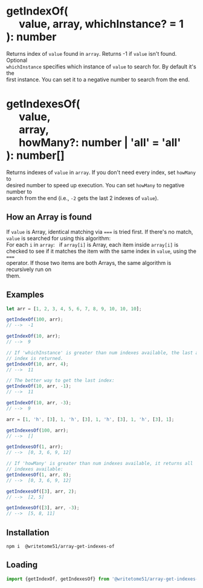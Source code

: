 # getIndexOf(<br>&nbsp;&nbsp;&nbsp;&nbsp;&nbsp;value, array, whichInstance? = 1<br>): number

Returns index of `value` found in `array`. Returns -1 if `value` isn't found. Optional  
`whichInstance` specifies which instance of `value` to search for. By default it's the  
first instance. You can set it to a negative number to search from the end.


# getIndexesOf(<br>&nbsp;&nbsp;&nbsp;&nbsp;&nbsp;value,<br>&nbsp;&nbsp;&nbsp;&nbsp;&nbsp;array,<br>&nbsp;&nbsp;&nbsp;&nbsp;&nbsp;howMany?: number | 'all' = 'all'<br>): number[]

Returns indexes of `value` in `array`.  If you don't need every index, set `howMany` to  
desired number to speed up execution.  You can set `howMany` to negative number to  
search from the end (i.e., `-2` gets the last 2 indexes of `value`).


## How an Array is found
If `value` is Array, identical matching via `===` is tried first. If there's no match,  
`value` is searched for using this algorithm:  
For each `i` in `array`:  &nbsp; if `array[i]` is Array, each item inside `array[i]` is  
checked to see if it matches the item with the same index in `value`, using the `===`  
operator.  If those two items are both Arrays, the same algorithm is recursively run on  
them.


## Examples
```js
let arr = [1, 2, 3, 4, 5, 6, 7, 8, 9, 10, 10, 10];

getIndexOf(100, arr);
// -->  -1

getIndexOf(10, arr);
// -->  9

// If 'whichInstance' is greater than num indexes available, the last available 
// index is returned.
getIndexOf(10, arr, 4);
// -->  11

// The better way to get the last index:
getIndexOf(10, arr, -1);
// -->  11

getIndexOf(10, arr, -3);
// -->  9

arr = [1, 'h', [3], 1, 'h', [3], 1, 'h', [3], 1, 'h', [3], 1];

getIndexesOf(100, arr);
// -->  []

getIndexesOf(1, arr);
// -->  [0, 3, 6, 9, 12]

// If 'howMany' is greater than num indexes available, it returns all
// indexes available:
getIndexesOf(1, arr, 8);
// -->  [0, 3, 6, 9, 12]

getIndexesOf([3], arr, 2);
// -->  [2, 5]

getIndexesOf([3], arr, -3);
// -->  [5, 8, 11]
```


## Installation
`npm i  @writetome51/array-get-indexes-of`


## Loading
```js
import {getIndexOf, getIndexesOf} from '@writetome51/array-get-indexes-of'
```
